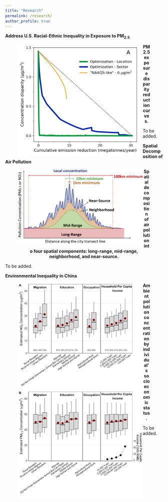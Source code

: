 ```yaml
---
title: "Research"
permalink: /research/
author_profile: true
---
```


**Address U.S. Racial-Ethnic Inequality in Exposure to PM<sub>2.5</sub>**

<figure>
<p align="center">
  <img align="left" src="images/compare_three_approaches.png" width="400"/>
</p>

<figcaption align = "center"><b>PM2.5 exposure disparity reduction curves.</b></figcaption>

</figure>


To be added.


**Spatial Decomposition of Air Pollution**

<figure>
<p align="center">
  <img align="left" src="images/spatial_decomposition.jpg" width="400"/>
</p>

<figcaption align = "center"><b>Spatial decomposition of air pollution into four spatial components: long-range, mid-range, neighborhood, and near-source.</b></figcaption>

</figure>


To be added.


**Environmental Inequality in China**

<figure>
<p align="center">
  <img align="left" src="images/china_ej.png" width="400"/>
</p>

<figcaption align = "center"><b>Ambient pollution concentration by individual's socioeconomic status.</b></figcaption>

</figure>

To be added.




